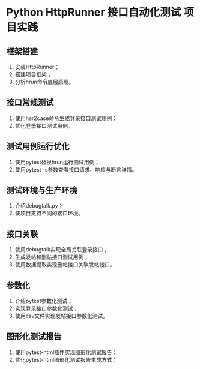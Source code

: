 # Python HttpRunner 接口自动化测试 项目实践

## 框架搭建

1. 安装HttpRunner；
2. 搭建项目框架；
3. 分析hrun命令底层原理。

## 接口常规测试

1. 使用har2case命令生成登录接口测试用例；
2. 优化登录接口测试用例。

## 测试用例运行优化

1. 使用pytest替换hrun运行测试用例；
2. 使用pytest -s参数查看接口请求、响应与断言详情。

## 测试环境与生产环境

1. 介绍debugtalk.py；
2. 使项目支持不同的接口环境。

## 接口关联

1. 使用debugtalk实现全局关联登录接口；
2. 生成发帖和删帖接口测试用例；
3. 使用数据提取实现删帖接口关联发帖接口。

## 参数化

1. 介绍pytest参数化测试；
2. 实现登录接口参数化测试；
3. 使用csv文件实现发帖接口参数化测试。

## 图形化测试报告

1. 使用pytest-html插件实现图形化测试报告；
2. 优化pytest-html图形化测试报告生成方式；








